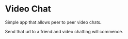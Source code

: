 # Video Chat



Simple app that allows peer to peer video chats.



Send that url to a friend and video chatting will commence.
